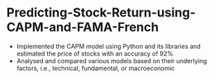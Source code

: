 # Predicting-Stock-Return-using-CAPM-and-FAMA-French
- Implemented the CAPM model using Python and its libraries and estimated the price of stocks with an accuracy of 92%
- Analysed and compared various models based on their underlying factors, i.e., technical, fundamental, or macroeconomic

